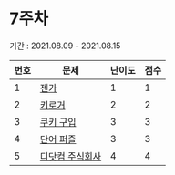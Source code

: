 # 7주차

기간 : 2021.08.09 - 2021.08.15

|번호|문제|난이도|점수|
|---|---|---|---|
|1|[젠가](./1)|1|1|
|2|[키로거](./2)|2|2|
|3|[쿠키 구입](./3)|3|3|
|4|[단어 퍼즐](./4)|3|3|
|5|[디닷컴 주식회사](./5)|4|4|
